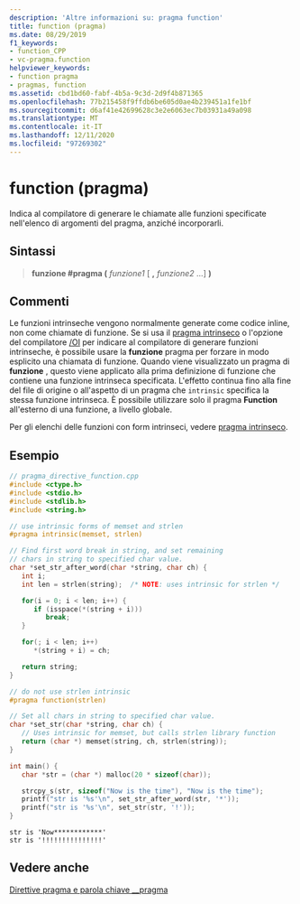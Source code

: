 ```yaml
---
description: 'Altre informazioni su: pragma function'
title: function (pragma)
ms.date: 08/29/2019
f1_keywords:
- function_CPP
- vc-pragma.function
helpviewer_keywords:
- function pragma
- pragmas, function
ms.assetid: cbd1bd60-fabf-4b5a-9c3d-2d9f4b871365
ms.openlocfilehash: 77b215458f9ffdb6be605d0ae4b239451a1fe1bf
ms.sourcegitcommit: d6af41e42699628c3e2e6063ec7b03931a49a098
ms.translationtype: MT
ms.contentlocale: it-IT
ms.lasthandoff: 12/11/2020
ms.locfileid: "97269302"
---
```

# <a name="function-pragma"></a>function (pragma)

Indica al compilatore di generare le chiamate alle funzioni specificate nell'elenco di argomenti del pragma, anziché incorporarli.

## <a name="syntax"></a>Sintassi

> **funzione #pragma (** *funzione1* [ **,** *funzione2* ...] **)**

## <a name="remarks"></a>Commenti

Le funzioni intrinseche vengono normalmente generate come codice inline, non come chiamate di funzione. Se si usa il [pragma intrinseco](intrinsic.md) o l'opzione del compilatore [/OI](../build/reference/oi-generate-intrinsic-functions.md) per indicare al compilatore di generare funzioni intrinseche, è possibile usare la **funzione** pragma per forzare in modo esplicito una chiamata di funzione. Quando viene visualizzato un pragma di **funzione** , questo viene applicato alla prima definizione di funzione che contiene una funzione intrinseca specificata. L'effetto continua fino alla fine del file di origine o all'aspetto di un pragma che `intrinsic` specifica la stessa funzione intrinseca. È possibile utilizzare solo il pragma **Function** all'esterno di una funzione, a livello globale.

Per gli elenchi delle funzioni con form intrinseci, vedere [pragma intrinseco](intrinsic.md).

## <a name="example"></a>Esempio

```cpp
// pragma_directive_function.cpp
#include <ctype.h>
#include <stdio.h>
#include <stdlib.h>
#include <string.h>

// use intrinsic forms of memset and strlen
#pragma intrinsic(memset, strlen)

// Find first word break in string, and set remaining
// chars in string to specified char value.
char *set_str_after_word(char *string, char ch) {
   int i;
   int len = strlen(string);  /* NOTE: uses intrinsic for strlen */

   for(i = 0; i < len; i++) {
      if (isspace(*(string + i)))
         break;
   }

   for(; i < len; i++)
      *(string + i) = ch;

   return string;
}

// do not use strlen intrinsic
#pragma function(strlen)

// Set all chars in string to specified char value.
char *set_str(char *string, char ch) {
   // Uses intrinsic for memset, but calls strlen library function
   return (char *) memset(string, ch, strlen(string));
}

int main() {
   char *str = (char *) malloc(20 * sizeof(char));

   strcpy_s(str, sizeof("Now is the time"), "Now is the time");
   printf("str is '%s'\n", set_str_after_word(str, '*'));
   printf("str is '%s'\n", set_str(str, '!'));
}
```

```Output
str is 'Now************'
str is '!!!!!!!!!!!!!!!'
```

## <a name="see-also"></a>Vedere anche

[Direttive pragma e parola chiave __pragma](../preprocessor/pragma-directives-and-the-pragma-keyword.md)
